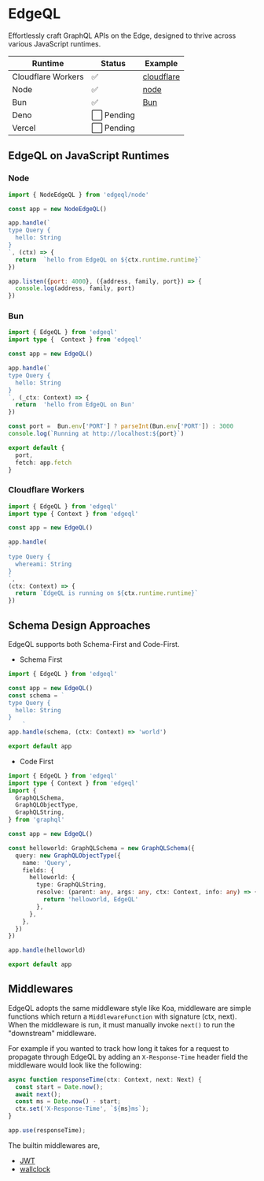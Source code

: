 # EdgeQL

Effortlessly craft GraphQL APIs on the Edge, designed to thrive across various JavaScript runtimes.

| Runtime       | Status        |  Example      |
| ------------- | ------------- | ------------- |
| Cloudflare Workers     | :white_check_mark:  | [cloudflare](examples/cloudflare)  |
| Node                  | :white_check_mark:  | [node](examples/node)               |
| Bun                   | :white_check_mark:  | [Bun](examples/bun)                 |
| Deno                  | :white_large_square: Pending     |                        |
| Vercel                | :white_large_square: Pending     |                        |

## EdgeQL on JavaScript Runtimes

### Node

```javascript
import { NodeEdgeQL } from 'edgeql/node'

const app = new NodeEdgeQL()

app.handle(`
type Query {
  hello: String
}
`, (ctx) => {
  return  `hello from EdgeQL on ${ctx.runtime.runtime}`
})

app.listen({port: 4000}, ({address, family, port}) => {
  console.log(address, family, port)
})
```

### Bun

```typescript
import { EdgeQL } from 'edgeql'
import type {  Context } from 'edgeql'

const app = new EdgeQL()

app.handle(`
type Query {
  hello: String
}
`, (_ctx: Context) => {
  return  'hello from EdgeQL on Bun'
})

const port =  Bun.env['PORT'] ? parseInt(Bun.env['PORT']) : 3000
console.log(`Running at http://localhost:${port}`)

export default {
  port,
  fetch: app.fetch
}
```

### Cloudflare Workers

```typescript
import { EdgeQL } from 'edgeql'
import type { Context } from 'edgeql'

const app = new EdgeQL()

app.handle(
`
type Query {
  whereami: String
}
`,
(ctx: Context) => {
  return `EdgeQL is running on ${ctx.runtime.runtime}`
})
```


## Schema Design Approaches

EdgeQL supports both Schema-First and Code-First.

* Schema First

```typescript
import { EdgeQL } from 'edgeql'

const app = new EdgeQL()
const schema = `
type Query {
  hello: String
}
    `
app.handle(schema, (ctx: Context) => 'world')

export default app
```

* Code First

```typescript
import { EdgeQL } from 'edgeql'
import type { Context } from 'edgeql'
import {
  GraphQLSchema,
  GraphQLObjectType,
  GraphQLString,
} from 'graphql'

const app = new EdgeQL()

const helloworld: GraphQLSchema = new GraphQLSchema({
  query: new GraphQLObjectType({
    name: 'Query',
    fields: {
      helloworld: {
        type: GraphQLString,
        resolve: (parent: any, args: any, ctx: Context, info: any) => {
          return 'helloworld, EdgeQL'
        },
      },
    },
  })
})

app.handle(helloworld)

export default app
```

## Middlewares

EdgeQL adopts the same middleware style like Koa, middleware are simple functions which return a `MiddlewareFunction` with signature (ctx, next). When the middleware is run, it must manually invoke `next()` to run the "downstream" middleware.

For example if you wanted to track how long it takes for a request to propagate through EdgeQL by adding an `X-Response-Time` header field the middleware would look like the following:

```typescript
async function responseTime(ctx: Context, next: Next) {
  const start = Date.now();
  await next();
  const ms = Date.now() - start;
  ctx.set('X-Response-Time', `${ms}ms`);
}

app.use(responseTime);
```

The builtin middlewares are,

* [JWT](src/middleware/jwt)
* [wallclock](src/middleware/wallclock)
